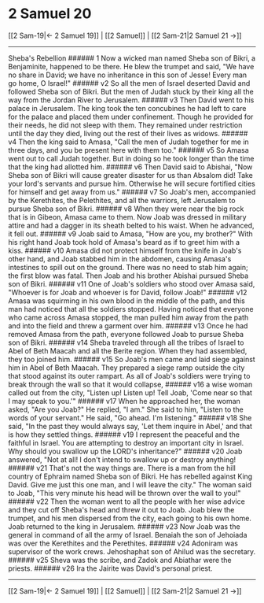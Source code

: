 # 2 Samuel 20

[[2 Sam-19|← 2 Samuel 19]] | [[2 Samuel]] | [[2 Sam-21|2 Samuel 21 →]]
***

Sheba's Rebellion ###### 1 Now a wicked man named Sheba son of Bikri, a Benjaminite, happened to be there. He blew the trumpet and said, "We have no share in David; we have no inheritance in this son of Jesse! Every man go home, O Israel!" ###### v2 So all the men of Israel deserted David and followed Sheba son of Bikri. But the men of Judah stuck by their king all the way from the Jordan River to Jerusalem. ###### v3 Then David went to his palace in Jerusalem. The king took the ten concubines he had left to care for the palace and placed them under confinement. Though he provided for their needs, he did not sleep with them. They remained under restriction until the day they died, living out the rest of their lives as widows. ###### v4 Then the king said to Amasa, "Call the men of Judah together for me in three days, and you be present here with them too." ###### v5 So Amasa went out to call Judah together. But in doing so he took longer than the time that the king had allotted him. ###### v6 Then David said to Abishai, "Now Sheba son of Bikri will cause greater disaster for us than Absalom did! Take your lord's servants and pursue him. Otherwise he will secure fortified cities for himself and get away from us." ###### v7 So Joab's men, accompanied by the Kerethites, the Pelethites, and all the warriors, left Jerusalem to pursue Sheba son of Bikri. ###### v8 When they were near the big rock that is in Gibeon, Amasa came to them. Now Joab was dressed in military attire and had a dagger in its sheath belted to his waist. When he advanced, it fell out. ###### v9 Joab said to Amasa, "How are you, my brother?" With his right hand Joab took hold of Amasa's beard as if to greet him with a kiss. ###### v10 Amasa did not protect himself from the knife in Joab's other hand, and Joab stabbed him in the abdomen, causing Amasa's intestines to spill out on the ground. There was no need to stab him again; the first blow was fatal. Then Joab and his brother Abishai pursued Sheba son of Bikri. ###### v11 One of Joab's soldiers who stood over Amasa said, "Whoever is for Joab and whoever is for David, follow Joab!" ###### v12 Amasa was squirming in his own blood in the middle of the path, and this man had noticed that all the soldiers stopped. Having noticed that everyone who came across Amasa stopped, the man pulled him away from the path and into the field and threw a garment over him. ###### v13 Once he had removed Amasa from the path, everyone followed Joab to pursue Sheba son of Bikri. ###### v14 Sheba traveled through all the tribes of Israel to Abel of Beth Maacah and all the Berite region. When they had assembled, they too joined him. ###### v15 So Joab's men came and laid siege against him in Abel of Beth Maacah. They prepared a siege ramp outside the city that stood against its outer rampart. As all of Joab's soldiers were trying to break through the wall so that it would collapse, ###### v16 a wise woman called out from the city, "Listen up! Listen up! Tell Joab, 'Come near so that I may speak to you.'" ###### v17 When he approached her, the woman asked, "Are you Joab?" He replied, "I am." She said to him, "Listen to the words of your servant." He said, "Go ahead. I'm listening." ###### v18 She said, "In the past they would always say, 'Let them inquire in Abel,' and that is how they settled things. ###### v19 I represent the peaceful and the faithful in Israel. You are attempting to destroy an important city in Israel. Why should you swallow up the LORD's inheritance?" ###### v20 Joab answered, "Not at all! I don't intend to swallow up or destroy anything! ###### v21 That's not the way things are. There is a man from the hill country of Ephraim named Sheba son of Bikri. He has rebelled against King David. Give me just this one man, and I will leave the city." The woman said to Joab, "This very minute his head will be thrown over the wall to you!" ###### v22 Then the woman went to all the people with her wise advice and they cut off Sheba's head and threw it out to Joab. Joab blew the trumpet, and his men dispersed from the city, each going to his own home. Joab returned to the king in Jerusalem. ###### v23 Now Joab was the general in command of all the army of Israel. Benaiah the son of Jehoiada was over the Kerethites and the Perethites. ###### v24 Adoniram was supervisor of the work crews. Jehoshaphat son of Ahilud was the secretary. ###### v25 Sheva was the scribe, and Zadok and Abiathar were the priests. ###### v26 Ira the Jairite was David's personal priest.

***
[[2 Sam-19|← 2 Samuel 19]] | [[2 Samuel]] | [[2 Sam-21|2 Samuel 21 →]]
